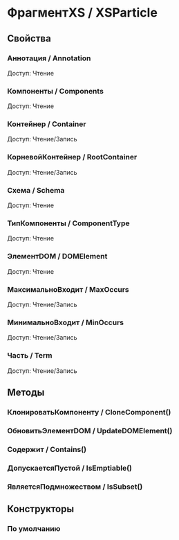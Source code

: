 
# ФрагментXS / XSParticle

## Свойства
    
### Аннотация / Annotation
Доступ: Чтение
### Компоненты / Components
Доступ: Чтение
### Контейнер / Container
Доступ: Чтение/Запись
### КорневойКонтейнер / RootContainer
Доступ: Чтение/Запись
### Схема / Schema
Доступ: Чтение
### ТипКомпоненты / ComponentType
Доступ: Чтение
### ЭлементDOM / DOMElement
Доступ: Чтение
### МаксимальноВходит / MaxOccurs
Доступ: Чтение/Запись
### МинимальноВходит / MinOccurs
Доступ: Чтение/Запись
### Часть / Term
Доступ: Чтение/Запись
## Методы
    
### КлонироватьКомпоненту / CloneComponent()
    
### ОбновитьЭлементDOM / UpdateDOMElement()
    
### Содержит / Contains()
    
### ДопускаетсяПустой / IsEmptiable()
    
### ЯвляетсяПодмножеством / IsSubset()
    
## Конструкторы

  
### По умолчанию